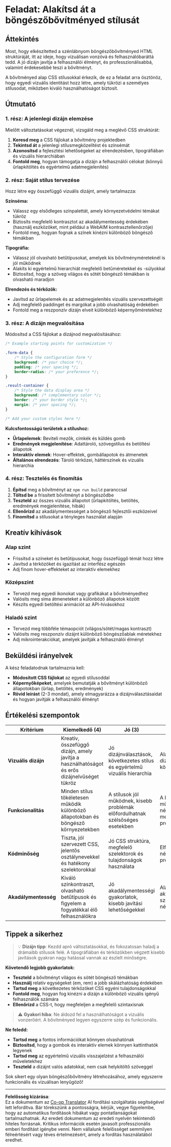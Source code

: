 <!--
CO_OP_TRANSLATOR_METADATA:
{
  "original_hash": "b6897c02603d0045dd6d8256e8714baa",
  "translation_date": "2025-10-24T20:39:35+00:00",
  "source_file": "5-browser-extension/1-about-browsers/assignment.md",
  "language_code": "hu"
}
-->
# Feladat: Alakítsd át a böngészőbővítményed stílusát

## Áttekintés

Most, hogy elkészítetted a szénlábnyom böngészőbővítményed HTML struktúráját, itt az ideje, hogy vizuálisan vonzóvá és felhasználóbaráttá tedd. A jó dizájn javítja a felhasználói élményt, és professzionálisabbá, valamint érdekesebbé teszi a bővítményt.

A bővítményed alap CSS stílusokkal érkezik, de ez a feladat arra ösztönöz, hogy egyedi vizuális identitást hozz létre, amely tükrözi a személyes stílusodat, miközben kiváló használhatóságot biztosít.

## Útmutató

### 1. rész: A jelenlegi dizájn elemzése

Mielőtt változtatásokat végeznél, vizsgáld meg a meglévő CSS struktúrát:

1. **Keresd meg** a CSS fájlokat a bővítmény projektedben
2. **Tekintsd át** a jelenlegi stílusmegközelítést és színsémát
3. **Azonosítsd** a fejlesztési lehetőségeket az elrendezésben, tipográfiában és vizuális hierarchiában
4. **Fontold meg**, hogyan támogatja a dizájn a felhasználói célokat (könnyű űrlapkitöltés és egyértelmű adatmegjelenítés)

### 2. rész: Saját stílus tervezése

Hozz létre egy összefüggő vizuális dizájnt, amely tartalmazza:

**Színséma:**
- Válassz egy elsődleges színpalettát, amely környezetvédelmi témákat tükröz
- Biztosíts megfelelő kontrasztot az akadálymentesség érdekében (használj eszközöket, mint például a WebAIM kontrasztellenőrzője)
- Fontold meg, hogyan fognak a színek kinézni különböző böngésző témákban

**Tipográfia:**
- Válassz jól olvasható betűtípusokat, amelyek kis bővítményméreteknél is jól működnek
- Alakíts ki egyértelmű hierarchiát megfelelő betűméretekkel és -súlyokkal
- Biztosítsd, hogy a szöveg világos és sötét böngésző témákban is olvasható maradjon

**Elrendezés és térközök:**
- Javítsd az űrlapelemek és az adatmegjelenítés vizuális szervezettségét
- Adj megfelelő paddinget és margókat a jobb olvashatóság érdekében
- Fontold meg a reszponzív dizájn elveit különböző képernyőméretekhez

### 3. rész: A dizájn megvalósítása

Módosítsd a CSS fájlokat a dizájnod megvalósításához:

```css
/* Example starting points for customization */

.form-data {
    /* Style the configuration form */
    background: /* your choice */;
    padding: /* your spacing */;
    border-radius: /* your preference */;
}

.result-container {
    /* Style the data display area */
    background: /* complementary color */;
    border: /* your border style */;
    margin: /* your spacing */;
}

/* Add your custom styles here */
```

**Kulcsfontosságú területek a stílushoz:**
- **Űrlapelemek**: Beviteli mezők, címkék és küldés gomb
- **Eredmények megjelenítése**: Adattároló, szövegstílus és betöltési állapotok
- **Interaktív elemek**: Hover-effektek, gombállapotok és átmenetek
- **Általános elrendezés**: Tároló térközei, háttérszínek és vizuális hierarchia

### 4. rész: Tesztelés és finomítás

1. **Építsd** meg a bővítményt az `npm run build` paranccsal
2. **Töltsd be** a frissített bővítményt a böngésződbe
3. **Teszteld** az összes vizuális állapotot (űrlapkitöltés, betöltés, eredmények megjelenítése, hibák)
4. **Ellenőrizd** az akadálymentességet a böngésző fejlesztői eszközeivel
5. **Finomítsd** a stílusokat a tényleges használat alapján

## Kreatív kihívások

### Alap szint
- Frissítsd a színeket és betűtípusokat, hogy összefüggő témát hozz létre
- Javítsd a térközöket és igazítást az interfész egészén
- Adj finom hover-effekteket az interaktív elemekhez

### Középszint
- Tervezd meg egyedi ikonokat vagy grafikákat a bővítményedhez
- Valósíts meg sima átmeneteket a különböző állapotok között
- Készíts egyedi betöltési animációt az API-hívásokhoz

### Haladó szint
- Tervezd meg többféle témaopciót (világos/sötét/magas kontraszt)
- Valósíts meg reszponzív dizájnt különböző böngészőablak méretekhez
- Adj mikrointerakciókat, amelyek javítják a felhasználói élményt

## Beküldési irányelvek

A kész feladatodnak tartalmaznia kell:

- **Módosított CSS fájlokat** az egyedi stílusoddal
- **Képernyőképeket**, amelyek bemutatják a bővítményt különböző állapotokban (űrlap, betöltés, eredmények)
- **Rövid leírást** (2-3 mondat), amely elmagyarázza a dizájnválasztásaidat és hogyan javítják a felhasználói élményt

## Értékelési szempontok

| Kritérium | Kiemelkedő (4) | Jó (3) | Fejlődő (2) | Kezdő (1) |
|-----------|----------------|---------|-------------|-----------|
| **Vizuális dizájn** | Kreatív, összefüggő dizájn, amely javítja a használhatóságot és erős dizájnelvűséget tükröz | Jó dizájnválasztások, következetes stílus és egyértelmű vizuális hierarchia | Alapvető dizájnjavítások némi következetlenséggel | Minimális stílusváltoztatások vagy következetlen dizájn |
| **Funkcionalitás** | Minden stílus tökéletesen működik különböző állapotokban és böngésző környezetekben | A stílusok jól működnek, kisebb problémák előfordulhatnak szélsőséges esetekben | A legtöbb stílus működőképes, néhány megjelenítési probléma van | Jelentős stílusproblémák, amelyek befolyásolják a használhatóságot |
| **Kódminőség** | Tiszta, jól szervezett CSS, jelentős osztálynevekkel és hatékony szelektorokkal | Jó CSS struktúra, megfelelő szelektorok és tulajdonságok használata | Elfogadható CSS némi szervezési problémával | Gyenge CSS struktúra vagy túl bonyolult stílus |
| **Akadálymentesség** | Kiváló színkontraszt, olvasható betűtípusok és figyelem a fogyatékkal élő felhasználókra | Jó akadálymentességi gyakorlatok, kisebb javítási lehetőségekkel | Alapvető akadálymentességi szempontok, néhány problémával | Korlátozott figyelem az akadálymentességi követelményekre |

## Tippek a sikerhez

> 💡 **Dizájn tipp**: Kezdd apró változtatásokkal, és fokozatosan haladj a drámaibb stílusok felé. A tipográfiában és térközökben végzett kisebb javítások gyakran nagy hatással vannak az észlelt minőségre.

**Követendő legjobb gyakorlatok:**
- **Teszteld** a bővítményt világos és sötét böngésző témákban
- **Használj** relatív egységeket (em, rem) a jobb skálázhatóság érdekében
- **Tartsd meg** a következetes térközöket CSS egyéni tulajdonságokkal
- **Fontold meg**, hogyan fog kinézni a dizájn a különböző vizuális igényű felhasználók számára
- **Ellenőrizd** a CSS-t, hogy megfeleljen a megfelelő szintaxisnak

> ⚠️ **Gyakori hiba**: Ne áldozd fel a használhatóságot a vizuális vonzerőért. A bővítményed legyen egyszerre szép és funkcionális.

**Ne feledd:**
- **Tartsd meg** a fontos információkat könnyen olvashatónak
- **Biztosítsd**, hogy a gombok és interaktív elemek könnyen kattinthatók legyenek
- **Tartsd meg** az egyértelmű vizuális visszajelzést a felhasználói műveletekhez
- **Teszteld** a dizájnt valós adatokkal, nem csak helykitöltő szöveggel

Sok sikert egy olyan böngészőbővítmény létrehozásához, amely egyszerre funkcionális és vizuálisan lenyűgöző!

---

**Felelősség kizárása**:  
Ez a dokumentum az [Co-op Translator](https://github.com/Azure/co-op-translator) AI fordítási szolgáltatás segítségével lett lefordítva. Bár törekszünk a pontosságra, kérjük, vegye figyelembe, hogy az automatikus fordítások hibákat vagy pontatlanságokat tartalmazhatnak. Az eredeti dokumentum az eredeti nyelvén tekintendő hiteles forrásnak. Kritikus információk esetén javasolt professzionális emberi fordítást igénybe venni. Nem vállalunk felelősséget semmilyen félreértésért vagy téves értelmezésért, amely a fordítás használatából eredhet.